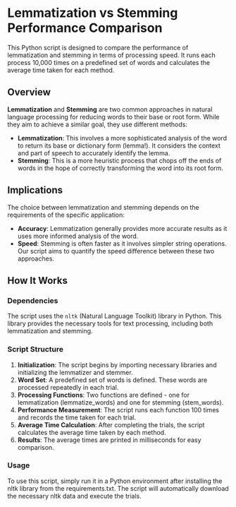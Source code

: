 # Lemmatization vs Stemming Performance Comparison
This Python script is designed to compare the performance of lemmatization and stemming in terms of processing speed. It runs each process 10,000 times on a predefined set of words and calculates the average time taken for each method. 

## Overview
**Lemmatization** and **Stemming** are two common approaches in natural language processing for reducing words to their base or root form. While they aim to achieve a similar goal, they use different methods:

- **Lemmatization**: This involves a more sophisticated analysis of the word to return its base or dictionary form (lemma!). It considers the context and part of speech to accurately identify the lemma.
- **Stemming**: This is a more heuristic process that chops off the ends of words in the hope of correctly transforming the word into its root form.

## Implications
The choice between lemmatization and stemming depends on the requirements of the specific application:
- **Accuracy**: Lemmatization generally provides more accurate results as it uses more informed analysis of the word.
- **Speed**: Stemming is often faster as it involves simpler string operations.
Our script aims to quantify the speed difference between these two approaches.

## How It Works
### Dependencies
The script uses the `nltk` (Natural Language Toolkit) library in Python. This library provides the necessary tools for text processing, including both lemmatization and stemming.

### Script Structure
1. **Initialization**: The script begins by importing necessary libraries and initializing the lemmatizer and stemmer.
2. **Word Set**: A predefined set of words is defined. These words are processed repeatedly in each trial.
3. **Processing Functions**: Two functions are defined - one for lemmatization (lemmatize_words) and one for stemming (stem_words).
4. **Performance Measurement**: The script runs each function 100 times and records the time taken for each trial.
5. **Average Time Calculation**: After completing the trials, the script calculates the average time taken by each method.
6. **Results**: The average times are printed in milliseconds for easy comparison.

### Usage
To use this script, simply run it in a Python environment after installing the nltk library from the requirements.txt. The script will automatically download the necessary nltk data and execute the trials.
